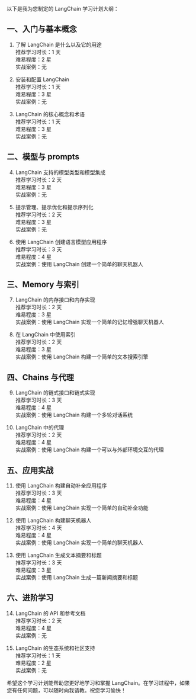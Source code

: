 以下是我为您制定的 LangChain 学习计划大纲：

## 一、入门与基本概念

1. 了解 LangChain 是什么以及它的用途  
   推荐学习时长：1 天  
   难易程度：2 星  
   实战案例：无

2. 安装和配置 LangChain  
   推荐学习时长：1 天  
   难易程度：3 星  
   实战案例：无

3. LangChain 的核心概念和术语  
   推荐学习时长：1 天  
   难易程度：3 星  
   实战案例：无

## 二、模型与 prompts

4. LangChain 支持的模型类型和模型集成  
   推荐学习时长：2 天  
   难易程度：3 星  
   实战案例：无

5. 提示管理、提示优化和提示序列化  
   推荐学习时长：2 天  
   难易程度：3 星  
   实战案例：无

6. 使用 LangChain 创建语言模型应用程序  
   推荐学习时长：3 天  
   难易程度：4 星  
   实战案例：使用 LangChain 创建一个简单的聊天机器人

## 三、Memory 与索引

7. LangChain 的内存接口和内存实现  
   推荐学习时长：2 天  
   难易程度：3 星  
   实战案例：使用 LangChain 实现一个简单的记忆增强聊天机器人

8. 在 LangChain 中使用索引  
   推荐学习时长：2 天  
   难易程度：3 星  
   实战案例：使用 LangChain 构建一个简单的文本搜索引擎

## 四、Chains 与代理

9. LangChain 的链式接口和链式实现  
   推荐学习时长：3 天  
   难易程度：4 星  
   实战案例：使用 LangChain 构建一个多轮对话系统

10. LangChain 中的代理  
    推荐学习时长：2 天  
    难易程度：4 星  
    实战案例：使用 LangChain 构建一个可以与外部环境交互的代理

## 五、应用实战

11. 使用 LangChain 构建自动补全应用程序  
    推荐学习时长：3 天  
    难易程度：4 星  
    实战案例：使用 LangChain 实现一个简单的自动补全功能

12. 使用 LangChain 构建聊天机器人  
    推荐学习时长：4 天  
    难易程度：4 星  
    实战案例：使用 LangChain 实现一个简单的聊天机器人

13. 使用 LangChain 生成文本摘要和标题  
    推荐学习时长：3 天  
    难易程度：3 星  
    实战案例：使用 LangChain 生成一篇新闻摘要和标题

## 六、进阶学习

14. LangChain 的 API 和参考文档  
    推荐学习时长：2 天  
    难易程度：4 星  
    实战案例：无

15. LangChain 的生态系统和社区支持  
    推荐学习时长：1 天  
    难易程度：2 星  
    实战案例：无

希望这个学习计划能帮助您更好地学习和掌握 LangChain。在学习过程中，如果您有任何问题，可以随时向我请教。祝您学习愉快！
